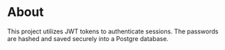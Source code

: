 # About
This project utilizes JWT tokens to authenticate sessions. The passwords
are hashed and saved securely into a Postgre database.